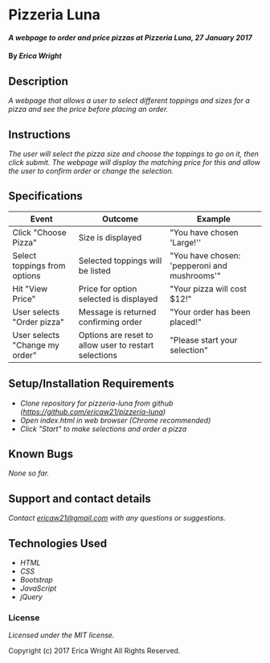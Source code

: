 # Pizzeria Luna

#### _A webpage to order and price pizzas at Pizzeria Luna, 27 January 2017_

#### By _**Erica Wright**_

## Description

_A webpage that allows a user to select different toppings and sizes for a pizza and see the price before placing an order._

## Instructions

_The user will select the pizza size and choose the toppings to go on it, then click submit. The webpage will display the matching price for this and allow the user to confirm order or change the selection._  

## Specifications

|Event|Outcome|Example|
|------|------|-------|
|Click "Choose Pizza"|Size is displayed|"You have chosen 'Large!''|
|Select toppings from options|Selected toppings will be listed|"You have chosen: 'pepperoni and mushrooms'"|
|Hit "View Price"|Price for option selected is displayed|"Your pizza will cost $12!"|
|User selects "Order pizza"|Message is returned confirming order|"Your order has been placed!"|
|User selects "Change my order"|Options are reset to allow user to restart selections|"Please start your selection"|

## Setup/Installation Requirements

* _Clone repository for pizzeria-luna from github (https://github.com/ericaw21/pizzeria-luna)_
* _Open index.html in web browser (Chrome recommended)_
* _Click "Start" to make selections and order a pizza_

## Known Bugs

_None so far._

## Support and contact details

_Contact ericaw21@gmail.com with any questions or suggestions._

## Technologies Used

* _HTML_
* _CSS_
* _Bootstrap_
* _JavaScript_
* _jQuery_

### License

*Licensed under the MIT license.*

Copyright (c) 2017 Erica Wright All Rights Reserved.
